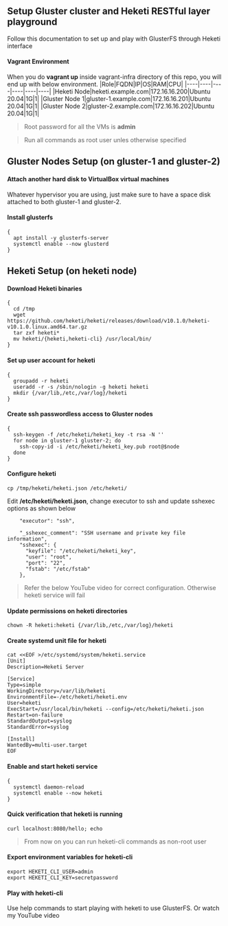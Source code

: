 ## Setup Gluster cluster and Heketi RESTful layer playground
Follow this documentation to set up and play with GlusterFS through Heketi interface

#### Vagrant Environment
When you do **vagrant up** inside vagrant-infra directory of this repo, you will end up with below environment.
|Role|FQDN|IP|OS|RAM|CPU|
|----|----|----|----|----|----|
|Heketi Node|heketi.example.com|172.16.16.200|Ubuntu 20.04|1G|1|
|Gluster Node 1|gluster-1.example.com|172.16.16.201|Ubuntu 20.04|1G|1|
|Gluster Node 2|gluster-2.example.com|172.16.16.202|Ubuntu 20.04|1G|1|

> Root password for all the VMs is **admin**

> Run all commands as root user unles otherwise specified

## Gluster Nodes Setup (on gluster-1 and gluster-2)
#### Attach another hard disk to VirtualBox virtual machines
Whatever hypervisor you are using, just make sure to have a space disk attached to both gluster-1 and gluster-2.

#### Install glusterfs
```
{
  apt install -y glusterfs-server
  systemctl enable --now glusterd
}
```

## Heketi Setup (on heketi node)
#### Download Heketi binaries
```
{
  cd /tmp
  wget https://github.com/heketi/heketi/releases/download/v10.1.0/heketi-v10.1.0.linux.amd64.tar.gz
  tar zxf heketi*
  mv heketi/{heketi,heketi-cli} /usr/local/bin/
}
```

#### Set up user account for heketi
```
{
  groupadd -r heketi
  useradd -r -s /sbin/nologin -g heketi heketi
  mkdir {/var/lib,/etc,/var/log}/heketi
}
```

#### Create ssh passwordless access to Gluster nodes
```
{
  ssh-keygen -f /etc/heketi/heketi_key -t rsa -N ''
  for node in gluster-1 gluster-2; do
    ssh-copy-id -i /etc/heketi/heketi_key.pub root@$node
  done
}
```

#### Configure heketi
```
cp /tmp/heketi/heketi.json /etc/heketi/
```
Edit **/etc/heketi/heketi.json**, change executor to ssh and update sshexec options as shown below
```
	"executor": "ssh", 

	"_sshexec_comment": "SSH username and private key file information",
	"sshexec": {
  	  "keyfile": "/etc/heketi/heketi_key", 
  	  "user": "root", 
  	  "port": "22", 
  	  "fstab": "/etc/fstab" 
	},
```
> Refer the below YouTube video for correct configuration. Otherwise heketi service will fail

#### Update permissions on heketi directories
```
chown -R heketi:heketi {/var/lib,/etc,/var/log}/heketi
```

#### Create systemd unit file for heketi
```
cat <<EOF >/etc/systemd/system/heketi.service
[Unit]
Description=Heketi Server

[Service]
Type=simple
WorkingDirectory=/var/lib/heketi
EnvironmentFile=-/etc/heketi/heketi.env
User=heketi
ExecStart=/usr/local/bin/heketi --config=/etc/heketi/heketi.json
Restart=on-failure
StandardOutput=syslog
StandardError=syslog

[Install]
WantedBy=multi-user.target
EOF
```

#### Enable and start heketi service
```
{
  systemctl daemon-reload
  systemctl enable --now heketi
}
```
#### Quick verification that heketi is running
```
curl localhost:8080/hello; echo
```
> From now on you can run heketi-cli commands as non-root user
#### Export environment variables for heketi-cli
```
export HEKETI_CLI_USER=admin
export HEKETI_CLI_KEY=secretpassword
```

#### Play with heketi-cli
Use help commands to start playing with heketi to use GlusterFS. Or watch my YouTube video
